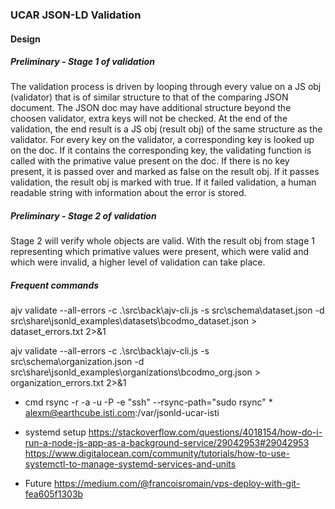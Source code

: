 ### UCAR JSON-LD Validation

#### Design 

##### Preliminary - Stage 1 of validation
The validation process is driven by looping through every value on a JS obj (validator) that is of similar structure to that of the comparing JSON document. The JSON doc may have additional structure beyond the choosen validator, extra keys will not be checked. At the end of the validation, the end result is a JS obj (result obj) of the same structure as the validator. For every key on the validator, a corresponding key is looked up on the doc. If it contains the corresponding key, the validating function is called with the primative value present on the doc. If there is no key present, it is passed over and marked as false on the result obj. If it passes validation, the result obj is marked with true. If it failed validation, a human readable string with information about the error is stored.

##### Preliminary - Stage 2 of validation
Stage 2 will verify whole objects are valid. With the result obj from stage 1 representing which primative values were present, which were valid and which were invalid, a higher level of validation can take place. 

##### Frequent commands

ajv  validate --all-errors -c .\src\back\ajv-cli.js -s src\schema\dataset.json -d src\share\jsonld_examples\datasets\bcodmo_dataset.json > dataset_errors.txt 2>&1

ajv  validate --all-errors -c .\src\back\ajv-cli.js -s src\schema\organization.json -d src\share\jsonld_examples\organizations\bcodmo_org.json > organization_errors.txt 2>&1


-  cmd
rsync -r -a -u -P -e "ssh" --rsync-path="sudo rsync" * alexm@earthcube.isti.com:/var/jsonld-ucar-isti


- systemd setup
https://stackoverflow.com/questions/4018154/how-do-i-run-a-node-js-app-as-a-background-service/29042953#29042953
https://www.digitalocean.com/community/tutorials/how-to-use-systemctl-to-manage-systemd-services-and-units

- Future 
https://medium.com/@francoisromain/vps-deploy-with-git-fea605f1303b
